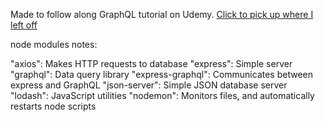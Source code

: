Made to follow along GraphQL tutorial on Udemy. 
[Click to pick up where I left off](https://www.udemy.com/graphql-with-react-course/learn/v4/t/lecture/6523062?start=0)

node modules notes:

"axios": Makes HTTP requests to database
"express": Simple server
"graphql": Data query library
"express-graphql": Communicates between express and GraphQL
"json-server": Simple JSON database server
"lodash": JavaScript utilities
"nodemon": Monitors files, and automatically restarts node scripts